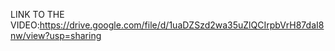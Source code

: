  LINK TO THE VIDEO:https://drive.google.com/file/d/1uaDZSzd2wa35uZlQCIrpbVrH87daI8nw/view?usp=sharing
